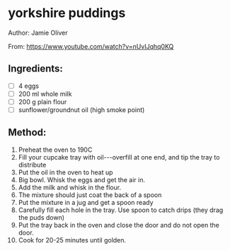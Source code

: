 # yorkshire puddings

Author: Jamie Oliver

From: https://www.youtube.com/watch?v=nUvIJqhq0KQ

## Ingredients:
- [ ] 4 eggs
- [ ] 200 ml whole milk
- [ ] 200 g plain flour
- [ ] sunflower/groundnut oil (high smoke point)

## Method:
1. Preheat the oven to 190C
2. Fill your cupcake tray with oil---overfill at one end, and tip the tray to distribute
3. Put the oil in the oven to heat up
4. Big bowl. Whisk the eggs and get the air in.
5. Add the milk and whisk in the flour.
6. The mixture should just coat the back of a spoon
7. Put the mixture in a jug and get a spoon ready
8. Carefully fill each hole in the tray. Use spoon to catch drips (they drag the puds down)
9. Put the tray back in the oven and close the door and do not open the door.
10. Cook for 20-25 minutes until golden.